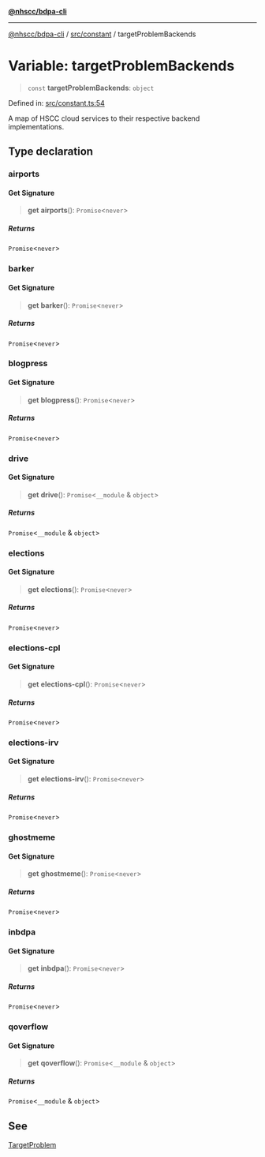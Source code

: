 [**@nhscc/bdpa-cli**](../../../README.md)

***

[@nhscc/bdpa-cli](../../../README.md) / [src/constant](../README.md) / targetProblemBackends

# Variable: targetProblemBackends

> `const` **targetProblemBackends**: `object`

Defined in: [src/constant.ts:54](https://github.com/nhscc/bdpa-cli/blob/cc06230b8b3c4bd28c3da1903ce886e7c819a1ce/src/constant.ts#L54)

A map of HSCC cloud services to their respective backend implementations.

## Type declaration

### airports

#### Get Signature

> **get** **airports**(): `Promise`\<`never`\>

##### Returns

`Promise`\<`never`\>

### barker

#### Get Signature

> **get** **barker**(): `Promise`\<`never`\>

##### Returns

`Promise`\<`never`\>

### blogpress

#### Get Signature

> **get** **blogpress**(): `Promise`\<`never`\>

##### Returns

`Promise`\<`never`\>

### drive

#### Get Signature

> **get** **drive**(): `Promise`\<`__module` & `object`\>

##### Returns

`Promise`\<`__module` & `object`\>

### elections

#### Get Signature

> **get** **elections**(): `Promise`\<`never`\>

##### Returns

`Promise`\<`never`\>

### elections-cpl

#### Get Signature

> **get** **elections-cpl**(): `Promise`\<`never`\>

##### Returns

`Promise`\<`never`\>

### elections-irv

#### Get Signature

> **get** **elections-irv**(): `Promise`\<`never`\>

##### Returns

`Promise`\<`never`\>

### ghostmeme

#### Get Signature

> **get** **ghostmeme**(): `Promise`\<`never`\>

##### Returns

`Promise`\<`never`\>

### inbdpa

#### Get Signature

> **get** **inbdpa**(): `Promise`\<`never`\>

##### Returns

`Promise`\<`never`\>

### qoverflow

#### Get Signature

> **get** **qoverflow**(): `Promise`\<`__module` & `object`\>

##### Returns

`Promise`\<`__module` & `object`\>

## See

[TargetProblem](TargetProblem.md)
